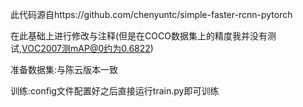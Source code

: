 此代码源自https://github.com/chenyuntc/simple-faster-rcnn-pytorch

在此基础上进行修改与注释(但是在COCO数据集上的精度我并没有测试,VOC2007测mAP@0约为0.6822)


准备数据集:与陈云版本一致

训练:config文件配置好之后直接运行train.py即可训练
